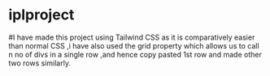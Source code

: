 # iplproject
#I have made this project using Tailwind CSS as it is comparatively easier than normal CSS ,i have also used the grid property which allows us to call n no of divs in a single row ,and hence copy pasted 1st row and made other two rows similarly.
